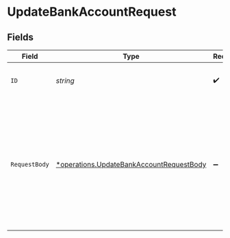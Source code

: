 # UpdateBankAccountRequest


## Fields

| Field                                                                                                                                   | Type                                                                                                                                    | Required                                                                                                                                | Description                                                                                                                             | Example                                                                                                                                 |
| --------------------------------------------------------------------------------------------------------------------------------------- | --------------------------------------------------------------------------------------------------------------------------------------- | --------------------------------------------------------------------------------------------------------------------------------------- | --------------------------------------------------------------------------------------------------------------------------------------- | --------------------------------------------------------------------------------------------------------------------------------------- |
| `ID`                                                                                                                                    | *string*                                                                                                                                | :heavy_check_mark:                                                                                                                      | N/A                                                                                                                                     | b7e6c2a0-1f2d-4c3b-9a8e-123456789abc                                                                                                    |
| `RequestBody`                                                                                                                           | [*operations.UpdateBankAccountRequestBody](../../models/operations/updatebankaccountrequestbody.md)                                     | :heavy_minus_sign:                                                                                                                      | N/A                                                                                                                                     | {<br/>"id": "b7e6c2a0-1f2d-4c3b-9a8e-123456789abc",<br/>"name": "Checking Account",<br/>"enabled": true,<br/>"balance": 1500.75,<br/>"type": "depository"<br/>} |